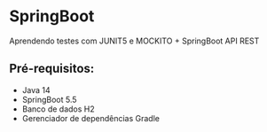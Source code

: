# SpringBoot

Aprendendo testes com JUNIT5 e MOCKITO + SpringBoot API REST

## Pré-requisitos:

- Java 14
- SpringBoot 5.5
- Banco de dados H2
- Gerenciador de dependências Gradle
